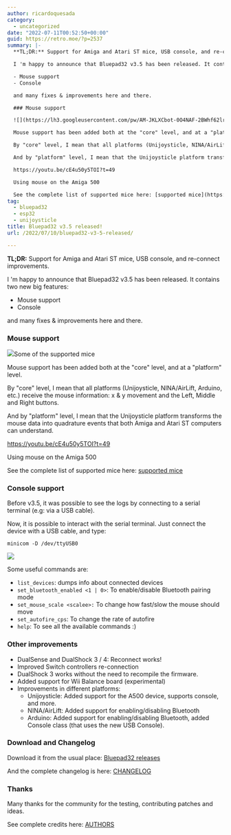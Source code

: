 ```yaml
---
author: ricardoquesada
category:
  - uncategorized
date: "2022-07-11T00:52:50+00:00"
guid: https://retro.moe/?p=2537
summary: |-
  **TL;DR:** Support for Amiga and Atari ST mice, USB console, and re-connect improvements.

  I 'm happy to announce that Bluepad32 v3.5 has been released. It contains two new big features:

  - Mouse support
  - Console

  and many fixes & improvements here and there.

  ### Mouse support

  ![](https://lh3.googleusercontent.com/pw/AM-JKLXCbot-0O4NAF-2BWhf62lrRxDvdhXbfFaWhrWXQ_Hv_mAPRj1e-XF4-SxpoX_sTzBEcr_PDMqlsOz4ePWibi3h7IrfaevQW_jxMRlG2j0wnROhzf37BvG6IRvA1PPveChSrSLBy7yndHY2eMiJB1-NNA=-no)Some of the supported mice

  Mouse support has been added both at the "core" level, and at a "platform" level.

  By "core" level, I mean that all platforms (Unijoysticle, NINA/AirLift, Arduino, etc.) receive the mouse information: x & y movement and the Left, Middle and Right buttons.

  And by "platform" level, I mean that the Unijoysticle platform transforms the mouse data into quadrature events that both Amiga and Atari ST computers can understand.

  https://youtu.be/cE4u50y5TOI?t=49

  Using mouse on the Amiga 500

  See the complete list of supported mice here: [supported mice](https://gitlab.com/ricardoquesada/bluepad32/-/blob/main/docs/supported_mice.md)
tag:
  - bluepad32
  - esp32
  - unijoysticle
title: Bluepad32 v3.5 released!
url: /2022/07/10/bluepad32-v3-5-released/

---
```

**TL;DR:** Support for Amiga and Atari ST mice, USB console, and re-connect improvements.

I 'm happy to announce that Bluepad32 v3.5 has been released. It contains two new big features:

- Mouse support
- Console

and many fixes & improvements here and there.

### Mouse support

![](https://lh3.googleusercontent.com/pw/AM-JKLXCbot-0O4NAF-2BWhf62lrRxDvdhXbfFaWhrWXQ_Hv_mAPRj1e-XF4-SxpoX_sTzBEcr_PDMqlsOz4ePWibi3h7IrfaevQW_jxMRlG2j0wnROhzf37BvG6IRvA1PPveChSrSLBy7yndHY2eMiJB1-NNA=-no)Some of the supported mice

Mouse support has been added both at the "core" level, and at a "platform" level.

By "core" level, I mean that all platforms (Unijoysticle, NINA/AirLift, Arduino, etc.) receive the mouse information: x & y movement and the Left, Middle and Right buttons.

And by "platform" level, I mean that the Unijoysticle platform transforms the mouse data into quadrature events that both Amiga and Atari ST computers can understand.

https://youtu.be/cE4u50y5TOI?t=49

Using mouse on the Amiga 500

See the complete list of supported mice here: [supported mice](https://gitlab.com/ricardoquesada/bluepad32/-/blob/main/docs/supported_mice.md)

### Console support

Before v3.5, it was possible to see the logs by connecting to a serial terminal (e.g: via a USB cable).

Now, it is possible to interact with the serial terminal. Just connect the device with a USB cable, and type:

`minicom -D /dev/ttyUSB0`

 [![](https://asciinema.org/a/506468.svg)](https://asciinema.org/a/506468)

Some useful commands are:

- `list_devices`: dumps info about connected devices
- `set_bluetooth_enabled <1 | 0>`: To enable/disable Bluetooth pairing mode
- `set_mouse_scale <scalee>:` To change how fast/slow the mouse should move
- `set_autofire_cps`: To change the rate of autofire
- `help`: To see all the available commands :)

### Other improvements

- DualSense and DualShock 3 / 4: Reconnect works!
- Improved Switch controllers re-connection
- DualShock 3 works without the need to recompile the firmware.
- Added support for Wii Balance board (experimental)
- Improvements in different platforms:
  - Unijoysticle: Added support for the A500 device, supports console, and more.
  - NINA/AirLift: Added support for enabling/disabling Bluetooth
  - Arduino: Added support for enabling/disabling Bluetooth, added Console class (that uses the new USB Console).

### Download and Changelog

Download it from the usual place: [Bluepad32 releases](https://gitlab.com/ricardoquesada/bluepad32/-/releases)

And the complete changelog is here: [CHANGELOG](https://gitlab.com/ricardoquesada/bluepad32/-/blob/main/CHANGELOG.md)

### Thanks

Many thanks for the community for the testing, contributing patches and ideas.

See complete credits here: [AUTHORS](https://gitlab.com/ricardoquesada/bluepad32/-/blob/main/AUTHORS)
